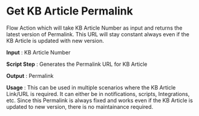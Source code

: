 # Get KB Article Permalink
Flow Action which will take KB Article Number as input and returns the latest version of Permalink. This URL will stay constant always even if the KB Article is updated with new version.

**Input** : KB Article Number

**Script Step** : Generates the Permalink URL for KB Article

**Output** : Permalink

**Usage** : This can be used in multiple scenarios where the KB Article Link/URL is required. It can either be in notifications, scripts, Integrations, etc. Since this Permalink is always fixed and works even if the KB Article is updated to new version, there is no maintainance required.

